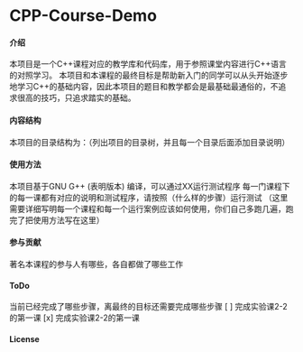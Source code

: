 # CPP-Course-Demo

#### 介绍
本项目是一个C++课程对应的教学库和代码库，用于参照课堂内容进行C++语言的对照学习。
本项目和本课程的最终目标是帮助新入门的同学可以从头开始逐步地学习C++的基础内容，因此本项目的题目和教学都会是最基础最通俗的，不追求很高的技巧，只追求踏实的基础。

#### 内容结构
本项目的目录结构为：（列出项目的目录树，并且每一个目录后面添加目录说明）

#### 使用方法
本项目基于GNU G++ (表明版本) 编译，可以通过XX运行测试程序
每一门课程下的每一课都有对应的说明和测试程序，请按照（什么样的步骤）运行测试
（这里需要详细写明每一个课程和每一个运行案例应该如何使用，你们自己多跑几遍，跑完了把使用方法写在这里） 

#### 参与贡献
著名本课程的参与人有哪些，各自都做了哪些工作


#### ToDo
当前已经完成了哪些步骤，离最终的目标还需要完成哪些步骤
[ ] 完成实验课2-2的第一课
[x] 完成实验课2-2的第一课

#### License
